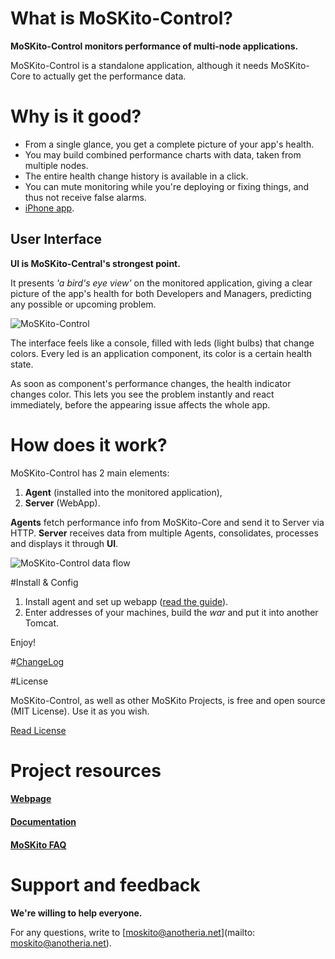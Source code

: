 # What is MoSKito-Control?
  
**MoSKito-Control monitors performance of multi-node applications.**

MoSKito-Control is a standalone application, although it needs MoSKito-Core to actually get the performance data.

# Why is it good?

* From a single glance, you get a complete picture of your app's health.
* You may build combined performance charts with data, taken from multiple nodes.
* The entire health change history is available in a click.
* You can mute monitoring while you're deploying or fixing things, and thus not receive false alarms.
* [iPhone app](https://itunes.apple.com/en/app/msk-control/id688838411?mt=8).

## User Interface

**UI is MoSKito-Central's strongest point.**

It presents *'a bird's eye view'* on the monitored application, giving a clear picture of the app's health for both Developers and Managers, predicting any possible or upcoming problem.

![MoSKito-Control](https://github.com/anotheria/moskito-control/blob/master/docs/images/components_ok_not_ok.png?raw=true)

The interface feels like a console, filled with leds (light bulbs) that change colors. Every led is an application component, its color is a certain health state.

As soon as component's performance changes, the health indicator changes color. This lets you see the problem instantly and react immediately, before the appearing issue affects the whole app.

# How does it work?

MoSKito-Control has 2 main elements:

1. **Agent** (installed into the monitored application), 
2. **Server** (WebApp).

**Agents** fetch performance info from MoSKito-Core and send it to Server via HTTP. **Server** receives data from multiple Agents, consolidates, processes and displays it through **UI**.

![MoSKito-Control data flow](https://confluence.opensource.anotheria.net/download/attachments/25100513/moskito-control_overview.png)

#Install & Config

1. Install agent and set up webapp ([read the guide](https://confluence.opensource.anotheria.net/display/MSK/MoSKito-Control+Quick+Setup+Guide)).
2. Enter addresses of your machines, build the *war* and put it into another Tomcat.

Enjoy!

#[ChangeLog](https://confluence.opensource.anotheria.net/display/MSK/MoSKito-Control+Changelog)

#License

MoSKito-Control, as well as other MoSKito Projects, is free and open source (MIT License). Use it as you wish.

[Read License](https://github.com/anotheria/moskito/blob/master/LICENSE)

# Project resources

#### [Webpage](http://www.moskito.org/moskito-control.html)
#### [Documentation](https://confluence.opensource.anotheria.net/display/MSK/MoSKito-Control)
#### [MoSKito FAQ](https://confluence.opensource.anotheria.net/display/MSK/MoSKito+FAQ)

# Support and feedback

**We're willing to help everyone.**

For any questions, write to [moskito@anotheria.net](mailto: moskito@anotheria.net).
